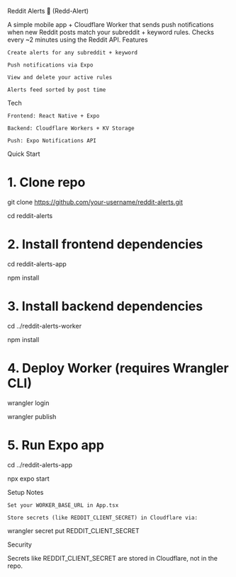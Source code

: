 Reddit Alerts 📢 (Redd-Alert)

A simple mobile app + Cloudflare Worker that sends push notifications when new Reddit posts match your subreddit + keyword rules. Checks every ~2 minutes using the Reddit API.
Features

    Create alerts for any subreddit + keyword

    Push notifications via Expo

    View and delete your active rules

    Alerts feed sorted by post time

Tech

    Frontend: React Native + Expo

    Backend: Cloudflare Workers + KV Storage

    Push: Expo Notifications API

Quick Start

# 1. Clone repo
git clone https://github.com/your-username/reddit-alerts.git

cd reddit-alerts

# 2. Install frontend dependencies
cd reddit-alerts-app

npm install

# 3. Install backend dependencies
cd ../reddit-alerts-worker

npm install

# 4. Deploy Worker (requires Wrangler CLI)
wrangler login

wrangler publish

# 5. Run Expo app
cd ../reddit-alerts-app

npx expo start

Setup Notes

    Set your WORKER_BASE_URL in App.tsx

    Store secrets (like REDDIT_CLIENT_SECRET) in Cloudflare via:

wrangler secret put REDDIT_CLIENT_SECRET

Security

Secrets like REDDIT_CLIENT_SECRET are stored in Cloudflare, not in the repo.